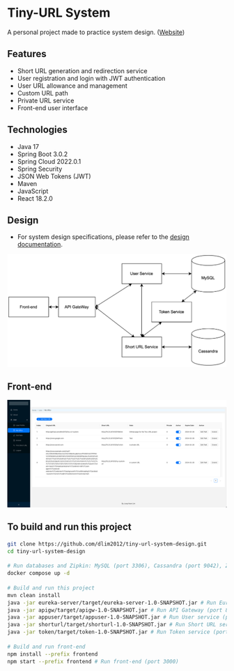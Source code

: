 # Tiny-URL System
A personal project made to practice system design. ([Website](http://76.23.247.67))

## Features
* Short URL generation and redirection service
* User registration and login with JWT authentication
* User URL allowance and management
* Custom URL path
* Private URL service
* Front-end user interface

## Technologies
* Java 17
* Spring Boot 3.0.2
* Spring Cloud 2022.0.1
* Spring Security
* JSON Web Tokens (JWT)
* Maven
* JavaScript
* React 18.2.0

## Design
* For system design specifications, please refer to the [design documentation](https://github.com/dlim2012/tiny-url-system-design/blob/main/Design%20doc.pdf).

<p align="center">
  <img src="diagram.png" width="700" title="hover text">
</p>

## Front-end

<p align="center">
  <img src="front-end.png" width="1000" title="hover text">
</p>

## To build and run this project
```bash
git clone https://github.com/dlim2012/tiny-url-system-design.git
cd tiny-url-system-design

# Run databases and Zipkin: MySQL (port 3306), Cassandra (port 9042), Zipkin (port 9411)
docker compose up -d

# Build and run this project
mvn clean install
java -jar eureka-server/target/eureka-server-1.0-SNAPSHOT.jar # Run Eureka Server (port 8761)
java -jar apigw/target/apigw-1.0-SNAPSHOT.jar # Run API Gateway (port 8080)
java -jar appuser/target/appuser-1.0-SNAPSHOT.jar # Run User service (port 8081)
java -jar shorturl/target/shorturl-1.0-SNAPSHOT.jar # Run Short URL service (port 8082)
java -jar token/target/token-1.0-SNAPSHOT.jar # Run Token service (port 8083)

# Build and run front-end
npm install --prefix frontend
npm start --prefix frontend # Run front-end (port 3000)
```

